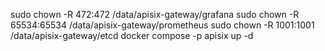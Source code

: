 sudo chown -R 472:472 /data/apisix-gateway/grafana
sudo chown -R 65534:65534 /data/apisix-gateway/prometheus
sudo chown -R 1001:1001 /data/apisix-gateway/etcd
docker compose -p apisix up -d